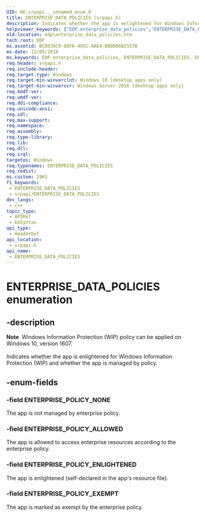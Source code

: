 ```yaml
---
UID: NE:srpapi.__unnamed_enum_0
title: ENTERPRISE_DATA_POLICIES (srpapi.h)
description: Indicates whether the app is enlightened for Windows Information Protection (WIP) and whether the app is managed by policy.
helpviewer_keywords: ["EDP.enterprise_data_policies","ENTERPRISE_DATA_POLICIES","ENTERPRISE_DATA_POLICIES enumeration","ENTERPRISE_POLICY_ALLOWED","ENTERPRISE_POLICY_ENLIGHTENED","ENTERPRISE_POLICY_EXEMPT","ENTERPRISE_POLICY_NONE","srpapi/ENTERPRISE_DATA_POLICIES","srpapi/ENTERPRISE_POLICY_ALLOWED","srpapi/ENTERPRISE_POLICY_ENLIGHTENED","srpapi/ENTERPRISE_POLICY_EXEMPT","srpapi/ENTERPRISE_POLICY_NONE"]
old-location: edp\enterprise_data_policies.htm
tech.root: EDP
ms.assetid: BCD039C9-88F6-495C-9AE4-B80D06B2557B
ms.date: 12/05/2018
ms.keywords: EDP.enterprise_data_policies, ENTERPRISE_DATA_POLICIES, ENTERPRISE_DATA_POLICIES enumeration, ENTERPRISE_POLICY_ALLOWED, ENTERPRISE_POLICY_ENLIGHTENED, ENTERPRISE_POLICY_EXEMPT, ENTERPRISE_POLICY_NONE, srpapi/ENTERPRISE_DATA_POLICIES, srpapi/ENTERPRISE_POLICY_ALLOWED, srpapi/ENTERPRISE_POLICY_ENLIGHTENED, srpapi/ENTERPRISE_POLICY_EXEMPT, srpapi/ENTERPRISE_POLICY_NONE
req.header: srpapi.h
req.include-header: 
req.target-type: Windows
req.target-min-winverclnt: Windows 10 [desktop apps only]
req.target-min-winversvr: Windows Server 2016 [desktop apps only]
req.kmdf-ver: 
req.umdf-ver: 
req.ddi-compliance: 
req.unicode-ansi: 
req.idl: 
req.max-support: 
req.namespace: 
req.assembly: 
req.type-library: 
req.lib: 
req.dll: 
req.irql: 
targetos: Windows
req.typenames: ENTERPRISE_DATA_POLICIES
req.redist: 
ms.custom: 19H1
f1_keywords:
 - ENTERPRISE_DATA_POLICIES
 - srpapi/ENTERPRISE_DATA_POLICIES
dev_langs:
 - c++
topic_type:
 - APIRef
 - kbSyntax
api_type:
 - HeaderDef
api_location:
 - srpapi.h
api_name:
 - ENTERPRISE_DATA_POLICIES
---
```


# ENTERPRISE_DATA_POLICIES enumeration


## -description




<div class="alert"><b>Note</b>  Windows Information Protection (WIP) policy can be applied on Windows 10, version 1607.</div>
<div> </div>Indicates whether the app is enlightened for Windows Information Protection (WIP) and whether the app is managed by policy.

## -enum-fields

### -field ENTERPRISE_POLICY_NONE

The app is not managed by enterprise policy.

### -field ENTERPRISE_POLICY_ALLOWED

The app is allowed to access enterprise resources according to the enterprise policy.

### -field ENTERPRISE_POLICY_ENLIGHTENED

The app is enlightened (self-declared in the app's resource file).

### -field ENTERPRISE_POLICY_EXEMPT

The app is marked as exempt by the enterprise policy.

